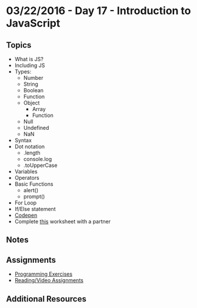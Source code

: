 # 03/22/2016 - Day 17 - Introduction to JavaScript

## Topics
- What is JS?
- Including JS
- Types:
    + Number
    + String
    + Boolean
    + Function
    + Object
        * Array
        * Function
    + Null 
    + Undefined
    + NaN
- Syntax
- Dot notation
    + .length
    + console.log
    + .toUpperCase
- Variables
- Operators
- Basic Functions
    + alert()
    + prompt()
- For Loop
- If/Else statement
- [Codepen](http://codepen.io/abbylarner/pen/qORppP?editors=001)
- Complete [this](https://github.com/TIY-Austin-Front-End-Engineering/Curriculum/blob/master/notes/day-05/README.md) worksheet with a partner

## Notes

## Assignments
- [Programming Exercises]()
- [Reading/Video Assignments](https://online.theironyard.com/library/paths/143/units/524/assignments/876)

## Additional Resources


